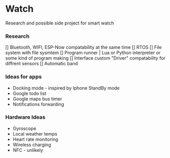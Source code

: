 # Watch

 Research and possible side project for smart watch



### Research
 [] Bluetooth, WIFI, ESP-Now compatability at the same time
 [] RTOS
 [] File system with file sysmtem
 [] Program runner | Lua or Python interpreter or some kind of program making
 [] Interface custom "Driver" compatability for diffrent sensors
 [] Automatic band 
 
### Ideas for apps
 - Docking mode - inspired by Iphone StandBy mode
 - Google todo list
 - Google maps bus timer
 - Notifications forwarding 

### Hardware Ideas
 - Gyroscope
 - Local weather temps
 - Heart rate monitoring
 - Wireless charging 
 - NFC - unlikely
